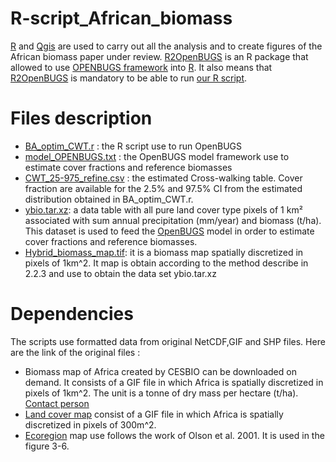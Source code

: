 # R-script_African_biomass
[R](https://cran.r-project.org/) and [Qgis](https://www.qgis.org/fr/site/) are used to carry out all the analysis and to create figures of the African biomass paper under review. [R2OpenBUGS](https://cran.r-project.org/web/packages/R2OpenBUGS/R2OpenBUGS.pdf) is an R package that allowed to use [OPENBUGS framework](http://www.openbugs.net/w/FrontPage) into [R](https://cran.r-project.org/). It also means that [R2OpenBUGS](https://cran.r-project.org/web/packages/R2OpenBUGS/R2OpenBUGS.pdf) is mandatory to be able to run [our R script](https://github.com/volarex84/R-script_African_biomass/blob/main/BA_optim_CWT.r).

# Files description

- [BA_optim_CWT.r](https://github.com/volarex84/R-script_African_biomass/blob/main/BA_optim_CWT.r) : the R script use to run OpenBUGS 
- [model_OPENBUGS.txt](https://github.com/volarex84/R-script_African_biomass/blob/main/model_OPENBUGS.txt) : the OpenBUGS model framework use to estimate cover fractions and reference biomasses
- [CWT_25-975_refine.csv](https://github.com/volarex84/R-script_African_biomass/blob/main/CWT_25-975_refine.csv) : the estimated Cross-walking table. Cover fraction are available for the 2.5% and 97.5% CI from the estimated distribution obtained in BA_optim_CWT.r. 
- [ybio.tar.xz](https://github.com/volarex84/R-script_African_biomass/blob/main/ybio.tar.xz): a data table with all pure land cover type pixels of 1 km² associated with sum annual precipitation (mm/year) and biomass (t/ha). This dataset is used to feed the [OpenBUGS](http://www.openbugs.net/w/FrontPage) model in order to estimate cover fractions and reference biomasses. 
- [Hybrid_biomass_map.tif](https://github.com/volarex84/R-script_African_biomass/blob/main/Hybrid_biomass_map.tif): it is a biomass map spatially discretized in pixels of 1km^2. It map is obtain according to the method describe in 2.2.3 and use to obtain the data set ybio.tar.xz 

# Dependencies
The scripts use formatted data from original NetCDF,GIF and SHP files. Here are the link of the original files :
- Biomass map of Africa created by CESBIO can be downloaded on demand. It consists of a GIF file in which Africa is spatially discretized in pixels of 1km^2. The unit is a tonne of dry mass per hectare (t/ha). [Contact person](thuy.letoan@cesbio.cnes.fr) 
- [Land cover map](http://www.esa-landcover-cci.org/) consist of a GIF file in which Africa is spatially discretized in pixels of 300m^2.
- [Ecoregion](https://databasin.org/datasets/68635d7c77f1475f9b6c1d1dbe0a4c4c/) map use follows the work of Olson et al. 2001. It is used in the figure 3-6.

